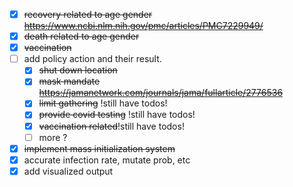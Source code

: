 - [x] ~~recovery related to age gender https://www.ncbi.nlm.nih.gov/pmc/articles/PMC7229949/~~
- [x] ~~death related to age gender~~
- [x] ~~vaccination~~
- [ ] add policy action and their result.
    - [x] ~~shut down location~~
    - [x] ~~mask mandate https://jamanetwork.com/journals/jama/fullarticle/2776536~~
    - [x] ~~limit gathering~~ !still have todos!
    - [x] ~~provide covid testing~~ !still have todos!
    - [x] ~~vaccination related~~!still have todos!
    - [ ] more ?
- [x] ~~implement mass initialization system~~
- [x] accurate infection rate, mutate prob, etc
- [x] add visualized output
